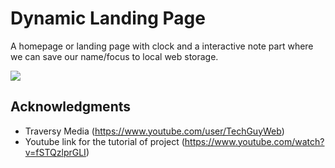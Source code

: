 # Dynamic Landing Page

A homepage or landing page with clock and a interactive note part where we can save our name/focus to local web storage.

![](https://i.imgur.com/BQbOoGs.gif)

## Acknowledgments

* Traversy Media (https://www.youtube.com/user/TechGuyWeb)
* Youtube link for the tutorial of project (https://www.youtube.com/watch?v=fSTQzlprGLI)
